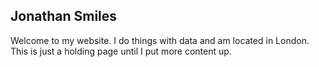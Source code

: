 ## Jonathan Smiles 

Welcome to my website. I do things with data and am located in London. This is just a holding page until I put more content up. 
